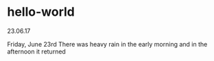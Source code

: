 # hello-world
23.06.17

Friday, June 23rd
There was heavy rain in the early morning 
and in the afternoon it returned

